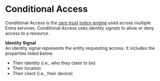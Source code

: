 # Conditional Access
Conditional Access is the [zero trust]() [policy engine]() used across multiple Entra services. Conditional Access uses *identity signals* to allow or deny access to a resource. 

**Identity Signal**  
An identity signal represents the entity requesting access. It includes the properties listed below. 
* Their identity (i.e., who they claim to be)
* Their location
* Their client (i.e., their device)